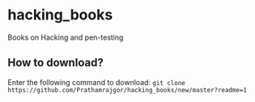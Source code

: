 # hacking_books
Books on Hacking and pen-testing

## How to download?

Enter the following command to download:
`git clone https://github.com/Prathamrajgor/hacking_books/new/master?readme=1`

